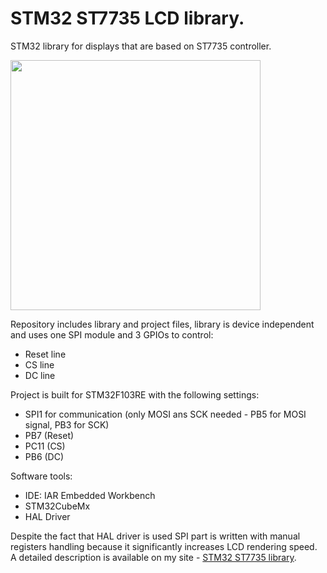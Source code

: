 # STM32 ST7735 LCD library.

STM32 library for displays that are based on ST7735 controller.

<img src="https://microtechnics.ru/wp-content/uploads/2021/08/podklyuchenie-st7735-k-stm32-1.jpg" width="400">

Repository includes library and project files, library is device independent and uses one SPI module and 3 GPIOs to control:

- Reset line
- CS line
- DC line

Project is built for STM32F103RE with the following settings:

- SPI1 for communication (only MOSI ans SCK needed - PB5 for MOSI signal, PB3 for SCK)
- PB7 (Reset)
- PC11 (CS)
- PB6 (DC)

Software tools:

- IDE: IAR Embedded Workbench
- STM32CubeMx
- HAL Driver

Despite the fact that HAL driver is used SPI part is written with manual registers handling because it significantly increases LCD rendering speed. A detailed description is available on my site - [STM32 ST7735 library](https://microtechnics.ru/podklyuchenie-displeya-na-baze-st7735-k-mikrokontrolleru-stm32/).
